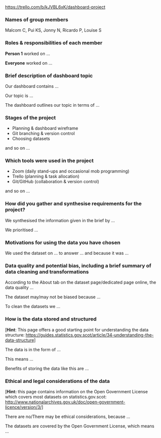 https://trello.com/b/kJVBL6xK/dashboard-project

### Names of group members

Malcom C, Pui KS, Jonny N, Ricardo P, Louise S

### Roles & responsibilities of each member

**Person 1** worked on ...

**Everyone** worked on ...

### Brief description of dashboard topic

Our dashboard contains ...

Our topic is ...

The dashboard outlines our topic in terms of ...

### Stages of the project

* Planning & dashboard wireframe
* Git branching & version control
* Choosing datasets

and so on ...

### Which tools were used in the project

* Zoom (daily stand-ups and occasional mob programming)
* Trello (planning & task allocation)
* Git/GitHub (collaboration & version control)

and so on ...

### How did you gather and synthesise requirements for the project?

We synthesised the information given in the brief by ...

We prioritised ...

### Motivations for using the data you have chosen

We used the dataset on ... to answer ... and because it was ...

### Data quality and potential bias, including a brief summary of data cleaning and transformations

According to the About tab on the dataset page/dedicated page online, the data quality ...

The dataset may/may not be biased because ...

To clean the datasets we ...

### How is the data stored and structured

[**Hint**: This page offers a good starting point for understanding the data structure: https://guides.statistics.gov.scot/article/34-understanding-the-data-structure]

The data is in the form of ...

This means ...

Benefits of storing the data like this are ...



### Ethical and legal considerations of the data

[**Hint:** this page contains information on the Open Government License which covers most datasets on statistics.gov.scot: http://www.nationalarchives.gov.uk/doc/open-government-licence/version/3/]

There are no/There may be ethical considerations, because ...

The datasets are covered by the Open Government License, which means ...